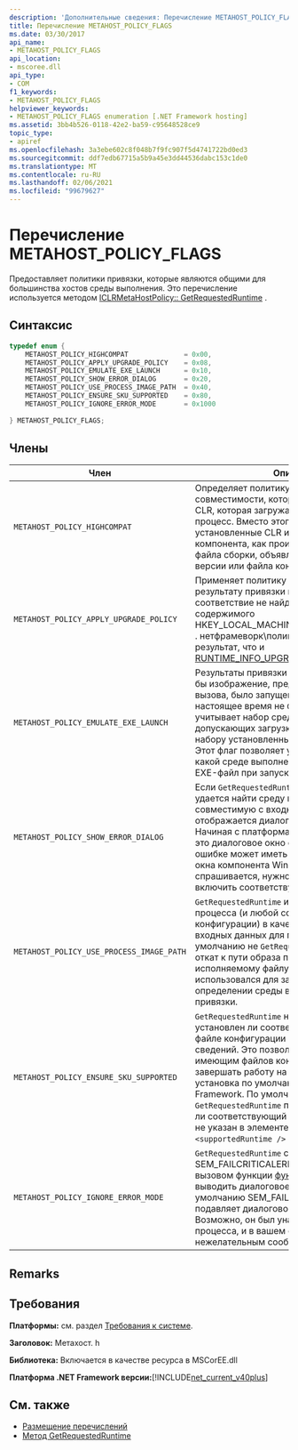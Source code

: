 ```yaml
---
description: 'Дополнительные сведения: Перечисление METAHOST_POLICY_FLAGS'
title: Перечисление METAHOST_POLICY_FLAGS
ms.date: 03/30/2017
api_name:
- METAHOST_POLICY_FLAGS
api_location:
- mscoree.dll
api_type:
- COM
f1_keywords:
- METAHOST_POLICY_FLAGS
helpviewer_keywords:
- METAHOST_POLICY_FLAGS enumeration [.NET Framework hosting]
ms.assetid: 3bb4b526-0118-42e2-ba59-c95648528ce9
topic_type:
- apiref
ms.openlocfilehash: 3a3ebe602c8f048b7f9fc907f5d4741722bd0ed3
ms.sourcegitcommit: ddf7edb67715a5b9a45e3dd44536dabc153c1de0
ms.translationtype: MT
ms.contentlocale: ru-RU
ms.lasthandoff: 02/06/2021
ms.locfileid: "99679627"
---
```

# <a name="metahost_policy_flags-enumeration"></a>Перечисление METAHOST_POLICY_FLAGS

Предоставляет политики привязки, которые являются общими для большинства хостов среды выполнения. Это перечисление используется методом [ICLRMetaHostPolicy:: GetRequestedRuntime](iclrmetahostpolicy-getrequestedruntime-method.md) .  
  
## <a name="syntax"></a>Синтаксис  
  
```cpp  
typedef enum {  
    METAHOST_POLICY_HIGHCOMPAT              = 0x00,  
    METAHOST_POLICY_APPLY_UPGRADE_POLICY    = 0x08,  
    METAHOST_POLICY_EMULATE_EXE_LAUNCH      = 0x10,  
    METAHOST_POLICY_SHOW_ERROR_DIALOG       = 0x20,  
    METAHOST_POLICY_USE_PROCESS_IMAGE_PATH  = 0x40,  
    METAHOST_POLICY_ENSURE_SKU_SUPPORTED    = 0x80,  
    METAHOST_POLICY_IGNORE_ERROR_MODE       = 0x1000  
  
} METAHOST_POLICY_FLAGS;  
```  
  
## <a name="members"></a>Члены  
  
|Член|Описание|  
|------------|-----------------|  
|`METAHOST_POLICY_HIGHCOMPAT`|Определяет политику высокой совместимости, которая не учитывает среду CLR, которая загружается в текущий процесс. Вместо этого он учитывает только установленные CLR и параметры компонента, как производные от самого файла сборки, объявленной встроенной версии или файла конфигурации.|  
|`METAHOST_POLICY_APPLY_UPGRADE_POLICY`|Применяет политику обновления к результату привязки к версии, если точное соответствие не найдено на основе содержимого HKEY_LOCAL_MACHINE\SOFTWARE\Microsoft\\ . нетфрамеворк\полици\упградес. Это тот же результат, что и [RUNTIME_INFO_UPGRADE_VERSION](runtime-info-flags-enumeration.md).|  
|`METAHOST_POLICY_EMULATE_EXE_LAUNCH`|Результаты привязки возвращаются, как если бы изображение, предоставленное для вызова, было запущено в новом процессе. В настоящее время не `GetRequestedRuntime` учитывает набор сред выполнения, допускающих загрузку, и привязывает их к набору установленных сред выполнения. Этот флаг позволяет узлу определить, к какой среде выполнения будет привязан EXE-файл при запуске.|  
|`METAHOST_POLICY_SHOW_ERROR_DIALOG`|Если `GetRequestedRuntime` приложению не удается найти среду выполнения, совместимую с входными параметрами, отображается диалоговое окно ошибки. Начиная с платформа .NET Framework 4,5, это диалоговое окно с сообщением об ошибке может иметь форму диалогового окна компонента Windows, в котором спрашивается, нужно ли пользователю включить соответствующую функцию.|  
|`METAHOST_POLICY_USE_PROCESS_IMAGE_PATH`|`GetRequestedRuntime` использует образ процесса (и любой соответствующий файл конфигурации) в качестве дополнительных входных данных для процесса привязки. По умолчанию не `GetRequestedRuntime` выполняет откат к пути образа процесса (как правило, к исполняемому файлу, который использовался для запуска процесса) при определении среды выполнения для привязки.|  
|`METAHOST_POLICY_ENSURE_SKU_SUPPORTED`|`GetRequestedRuntime` необходимо проверить, установлен ли соответствующий SKU, если в файле конфигурации нет доступных сведений. Это позволяет приложениям, не имеющим файлов конфигурации, корректно завершать работу на более мелких SKU, чем установка по умолчанию платформа .NET Framework. По умолчанию не `GetRequestedRuntime` проверяет, установлен ли соответствующий SKU, если атрибут sku не указан в элементе файла конфигурации `<supportedRuntime />` .|  
|`METAHOST_POLICY_IGNORE_ERROR_MODE`|`GetRequestedRuntime` следует пропускать SEM_FAILCRITICALERRORS (который задается вызовом функции [функцию SetErrorMode](/windows/win32/api/errhandlingapi/nf-errhandlingapi-seterrormode) ) и выводить диалоговое окно ошибки. По умолчанию SEM_FAILCRITICALERRORS подавляет диалоговое окно ошибки. Возможно, он был унаследован от другого процесса, и в вашем сценарии может быть нежелательным сообщение об ошибке.|  
  
## <a name="remarks"></a>Remarks  
  
## <a name="requirements"></a>Требования  

 **Платформы:** см. раздел [Требования к системе](../../get-started/system-requirements.md).  
  
 **Заголовок:** Метахост. h  
  
 **Библиотека:** Включается в качестве ресурса в MSCorEE.dll  
  
 **Платформа .NET Framework версии:**[!INCLUDE[net_current_v40plus](../../../../includes/net-current-v40plus-md.md)]  
  
## <a name="see-also"></a>См. также

- [Размещение перечислений](hosting-enumerations.md)
- [Метод GetRequestedRuntime](iclrmetahostpolicy-getrequestedruntime-method.md)
